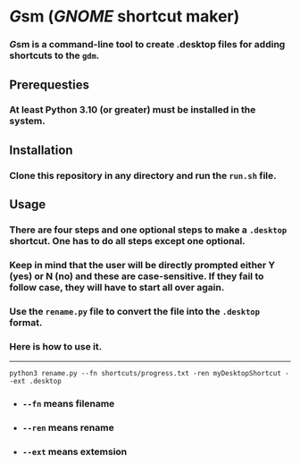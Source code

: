 # ***G***sm (***GNOME*** shortcut maker)

### ***G***sm is a command-line tool to create .desktop files for adding shortcuts to the `gdm`.

## Prerequesties

### At least Python 3.10 (or greater) must be installed in the system.

## Installation

### Clone this repository in any directory and run the `run.sh` file.

## Usage
### There are four steps and one optional steps to make a `.desktop` shortcut. One has to do all steps except one optional. 
### Keep in mind that the user will be directly prompted either Y (yes) or N (no) and these are case-sensitive. If they fail to follow case, they will have to start all over again.

### Use the `rename.py` file to convert the file into the `.desktop` format.

### Here is how to use it.

---

```
python3 rename.py --fn shortcuts/progress.txt -ren myDesktopShortcut --ext .desktop
```
* ### `--fn` means filename
* ### `--ren` means rename
* ### `--ext` means extemsion